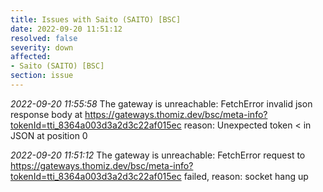 ```yaml
---
title: Issues with Saito (SAITO) [BSC]
date: 2022-09-20 11:51:12
resolved: false
severity: down
affected:
- Saito (SAITO) [BSC]
section: issue
---
```


*2022-09-20 11:55:58* The gateway is unreachable: FetchError invalid json response body at https://gateways.thomiz.dev/bsc/meta-info?tokenId=tti_8364a003d3a2d3c22af015ec reason: Unexpected token < in JSON at position 0

*2022-09-20 11:51:12* The gateway is unreachable: FetchError request to https://gateways.thomiz.dev/bsc/meta-info?tokenId=tti_8364a003d3a2d3c22af015ec failed, reason: socket hang up